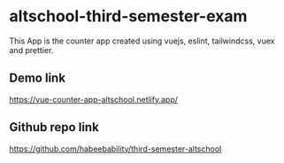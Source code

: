 # altschool-third-semester-exam

This App is the counter app created using vuejs, eslint, tailwindcss, vuex and prettier.

## Demo link

https://vue-counter-app-altschool.netlify.app/

## Github repo link

https://github.com/habeebability/third-semester-altschool

